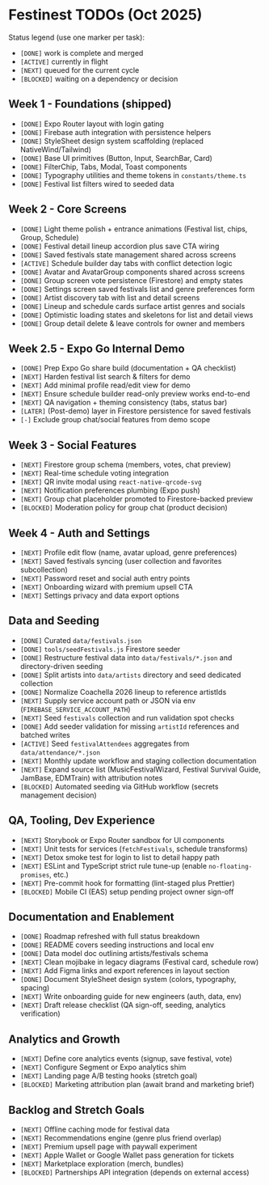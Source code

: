 # Festinest TODOs (Oct 2025)

Status legend (use one marker per task):
- `[DONE]` work is complete and merged
- `[ACTIVE]` currently in flight
- `[NEXT]` queued for the current cycle
- `[BLOCKED]` waiting on a dependency or decision

## Week 1 - Foundations (shipped)
- `[DONE]` Expo Router layout with login gating
- `[DONE]` Firebase auth integration with persistence helpers   
- `[DONE]` StyleSheet design system scaffolding (replaced NativeWind/Tailwind)
- `[DONE]` Base UI primitives (Button, Input, SearchBar, Card)
- `[DONE]` FilterChip, Tabs, Modal, Toast components
- `[DONE]` Typography utilities and theme tokens in `constants/theme.ts`
- `[DONE]` Festival list filters wired to seeded data

## Week 2 - Core Screens
- `[DONE]` Light theme polish + entrance animations (Festival list, chips, Group, Schedule)
- `[DONE]` Festival detail lineup accordion plus save CTA wiring
- `[DONE]` Saved festivals state management shared across screens
- `[ACTIVE]` Schedule builder day tabs with conflict detection logic
- `[DONE]` Avatar and AvatarGroup components shared across screens
- `[DONE]` Group screen vote persistence (Firestore) and empty states
- `[DONE]` Settings screen saved festivals list and genre preferences form
- `[DONE]` Artist discovery tab with list and detail screens
- `[DONE]` Lineup and schedule cards surface artist genres and socials
- `[DONE]` Optimistic loading states and skeletons for list and detail views
- `[DONE]` Group detail delete & leave controls for owner and members

## Week 2.5 - Expo Go Internal Demo
- `[DONE]` Prep Expo Go share build (documentation + QA checklist)
- `[NEXT]` Harden festival list search & filters for demo
- `[NEXT]` Add minimal profile read/edit view for demo
- `[NEXT]` Ensure schedule builder read-only preview works end-to-end
- `[NEXT]` QA navigation + theming consistency (tabs, status bar)
- `[LATER]` (Post-demo) layer in Firestore persistence for saved festivals
- `[-]` Exclude group chat/social features from demo scope

## Week 3 - Social Features
- `[NEXT]` Firestore group schema (members, votes, chat preview)
- `[NEXT]` Real-time schedule voting integration
- `[NEXT]` QR invite modal using `react-native-qrcode-svg`
- `[NEXT]` Notification preferences plumbing (Expo push)
- `[NEXT]` Group chat placeholder promoted to Firestore-backed preview
- `[BLOCKED]` Moderation policy for group chat (product decision)

## Week 4 - Auth and Settings
- `[NEXT]` Profile edit flow (name, avatar upload, genre preferences)
- `[NEXT]` Saved festivals syncing (user collection and favorites subcollection)
- `[NEXT]` Password reset and social auth entry points
- `[NEXT]` Onboarding wizard with premium upsell CTA
- `[NEXT]` Settings privacy and data export options

## Data and Seeding
- `[DONE]` Curated `data/festivals.json`
- `[DONE]` `tools/seedFestivals.js` Firestore seeder
- `[DONE]` Restructure festival data into `data/festivals/*.json` and directory-driven seeding
- `[DONE]` Split artists into `data/artists` directory and seed dedicated collection
- `[DONE]` Normalize Coachella 2026 lineup to reference artistIds
- `[NEXT]` Supply service account path or JSON via env (`FIREBASE_SERVICE_ACCOUNT_PATH`)
- `[NEXT]` Seed `festivals` collection and run validation spot checks
- `[DONE]` Add seeder validation for missing `artistId` references and batched writes
- `[ACTIVE]` Seed `festivalAttendees` aggregates from `data/attendance/*.json`
- `[NEXT]` Monthly update workflow and staging collection documentation
- `[NEXT]` Expand source list (MusicFestivalWizard, Festival Survival Guide, JamBase, EDMTrain) with attribution notes
- `[BLOCKED]` Automated seeding via GitHub workflow (secrets management decision)

## QA, Tooling, Dev Experience
- `[NEXT]` Storybook or Expo Router sandbox for UI components
- `[NEXT]` Unit tests for services (`fetchFestivals`, schedule transforms)
- `[NEXT]` Detox smoke test for login to list to detail happy path
- `[NEXT]` ESLint and TypeScript strict rule tune-up (enable `no-floating-promises`, etc.)
- `[NEXT]` Pre-commit hook for formatting (lint-staged plus Prettier)
- `[BLOCKED]` Mobile CI (EAS) setup pending project owner sign-off

## Documentation and Enablement
- `[DONE]` Roadmap refreshed with full status breakdown
- `[DONE]` README covers seeding instructions and local env
- `[DONE]` Data model doc outlining artists/festivals schema
- `[NEXT]` Clean mojibake in legacy diagrams (Festival card, schedule row)
- `[NEXT]` Add Figma links and export references in layout section
- `[DONE]` Document StyleSheet design system (colors, typography, spacing)
- `[NEXT]` Write onboarding guide for new engineers (auth, data, env)
- `[NEXT]` Draft release checklist (QA sign-off, seeding, analytics verification)

## Analytics and Growth
- `[NEXT]` Define core analytics events (signup, save festival, vote)
- `[NEXT]` Configure Segment or Expo analytics shim
- `[NEXT]` Landing page A/B testing hooks (stretch goal)
- `[BLOCKED]` Marketing attribution plan (await brand and marketing brief)

## Backlog and Stretch Goals
- `[NEXT]` Offline caching mode for festival data
- `[NEXT]` Recommendations engine (genre plus friend overlap)
- `[NEXT]` Premium upsell page with paywall experiment
- `[NEXT]` Apple Wallet or Google Wallet pass generation for tickets
- `[NEXT]` Marketplace exploration (merch, bundles)
- `[BLOCKED]` Partnerships API integration (depends on external access)
